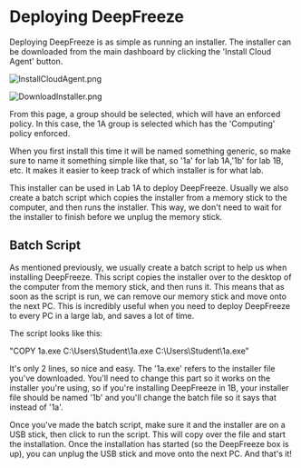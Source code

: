 # Deploying DeepFreeze

Deploying DeepFreeze is as simple as running an installer. The installer can be downloaded from the
main dashboard by clicking the 'Install Cloud Agent' button.

![InstallCloudAgent.png](InstallCloudAgent.png)

![DownloadInstaller.png](DownloadInstaller.png)

From this page, a group should be selected, which will have an enforced policy. In this case, the 1A
group is selected which has the 'Computing' policy enforced.

When you first install this time it will be named something generic,
so make sure to name it something simple like that, so '1a' for lab 1A,'1b' for lab 1B, etc.
It makes it easier to keep track of which installer is for what lab.

This installer can be used in Lab 1A to deploy DeepFreeze. Usually we also create a batch script
which copies the installer from a memory stick to the computer, and then runs the installer. This way,
we don't need to wait for the installer to finish before we unplug the memory stick.

## Batch Script
As mentioned previously, we usually create a batch script to help us when installing DeepFreeze. 
This script copies the installer over to the desktop of the computer from the memory stick, and then runs it.
This means that as soon as the script is run, we can remove our memory stick and move onto the next PC. 
This is incredibly useful when you need to deploy DeepFreeze to every PC in a large lab, and saves a lot of time. 

The script looks like this: 

"COPY 1a.exe C:\Users\Student\1a.exe
C:\Users\Student\1a.exe"

It's only 2 lines, so nice and easy. 
The '1a.exe' refers to the installer file you've downloaded. You'll need to change this part so it works on the installer you're using,
so if you're installing DeepFreeze in 1B, your installer file should be named '1b' and you'll change the batch file so it says that instead of '1a'.

Once you've made the batch script, make sure it and the installer are on a USB stick, then click to run the script.
This will copy over the file and start the installation. Once the installation has started (so the DeepFreeze box is up), you can unplug the USB stick
and move onto the next PC. And that's it!

